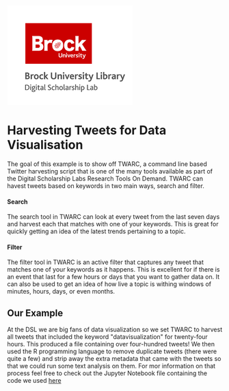 ![DSL Logo][dsllogo]


# Harvesting Tweets for Data Visualisation

The goal of this example is to show off TWARC, a command line based Twitter harvesting script that is one of the many tools available as part of the Digital Scholarship Labs Research Tools On Demand.  TWARC can havest tweets based on keywords in two main ways, search and filter.

#### Search

The search tool in TWARC can look at every tweet from the last seven days and harvest each that matches with one of your keywords.  This is great for quickly getting an idea of the latest trends pertaining to a topic.

#### Filter

The filter tool in TWARC is an active filter that captures any tweet that matches one of your keywords as it happens.  This is excellent for if there is an event that last for a few hours or days that you want to gather data on.  It can also be used to get an idea of how live a topic is withing windows of minutes, hours, days, or even months.

## Our Example

At the DSL we are big fans of data visualization so we set TWARC to harvest all tweets that included the keyword "datavisualization" for twenty-four hours.  This produced a file containing over four-hundred tweets!  We then used the R programming language to remove duplicate tweets (there were quite a few) and strip away the extra metadata that came with the tweets so that we could run some text analysis on them.  For mor information on that process feel free to check out the Jupyter Notebook file containing the code we used [here]()
 






<!--- Please use reference style images so that it is easier to update pictures later --->

[dsllogo]: dsl_logo.png
